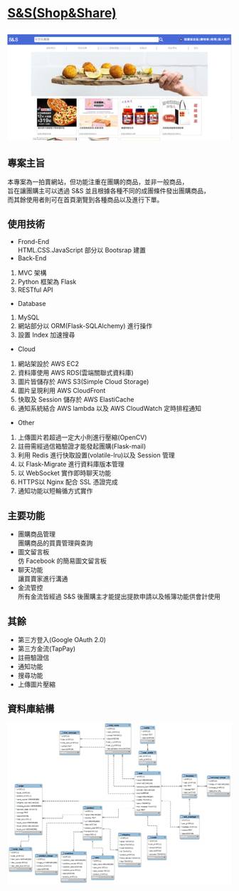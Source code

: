 # [S&S(Shop&Share)](https://shauncc.site/)
![img](img_readme/homepage.png)
---
## 專案主旨
本專案為一拍賣網站，但功能注重在團購的商品，並非一般商品，  
旨在讓團購主可以透過 S&S 並且根據各種不同的成團條件發出團購商品，  
而其餘使用者則可在首頁瀏覽到各種商品以及進行下單。
## 使用技術
* Frond-End  
HTML.CSS.JavaScript 部分以 Bootsrap 建置
* Back-End  
1. MVC 架構  
2. Python 框架為 Flask  
3. RESTful API
* Database  
1. MySQL
2. 網站部分以 ORM(Flask-SQLAlchemy) 進行操作
3. 設置 Index 加速搜尋
* Cloud
1. 網站架設於 AWS EC2
2. 資料庫使用 AWS RDS(雲端關聯式資料庫)
3. 圖片皆儲存於 AWS S3(Simple Cloud Storage)
4. 圖片呈現利用 AWS CloudFront
5. 快取及 Session 儲存於 AWS ElastiCache
6. 通知系統結合 AWS lambda 以及 AWS CloudWatch 定時排程通知
* Other
1. 上傳圖片若超過一定大小則進行壓縮(OpenCV)
2. 註冊需經過信箱驗證才能發起團購(Flask-mail)
3. 利用 Redis 進行快取設置(volatile-lru)以及 Session 管理
4. 以 Flask-Migrate 進行資料庫版本管理
5. 以 WebSocket 實作即時聊天功能
6. HTTPS以 Nginx 配合 SSL 憑證完成
7. 通知功能以短輪循方式實作
## 主要功能
* 團購商品管理  
團購商品的買賣管理與查詢
* 圖文留言板  
仿 Facebook 的簡易圖文留言板
* 聊天功能  
讓買賣家進行溝通  
* 金流管控  
所有金流皆經過 S&S 後團購主才能提出提款申請以及帳簿功能供會計使用
## 其餘
* 第三方登入(Google OAuth 2.0)
* 第三方金流(TapPay)
* 註冊驗證信
* 通知功能
* 搜尋功能
* 上傳圖片壓縮
## 資料庫結構
![img](img_readme/database.png)
